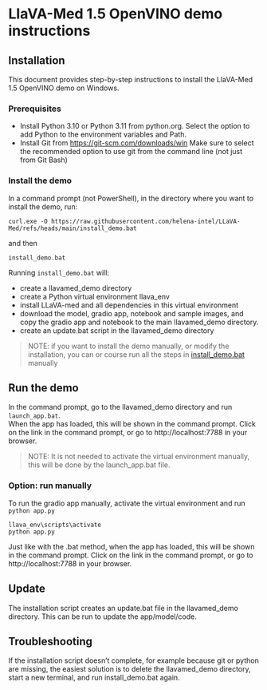 # LlaVA-Med 1.5 OpenVINO demo instructions 

## Installation

This document provides step-by-step instructions to install the LlaVA-Med 1.5 OpenVINO demo on Windows.

### Prerequisites 

- Install Python 3.10 or Python 3.11 from python.org. Select the option to add Python to the environment variables and Path.
- Install Git from https://git-scm.com/downloads/win Make sure to select the recommended option to use git from the command line (not just from Git Bash)

### Install the demo

In a command prompt (not PowerShell), in the directory where you want to install the demo, run:

```
curl.exe -O https://raw.githubusercontent.com/helena-intel/LLaVA-Med/refs/heads/main/install_demo.bat 
```
and then
```
install_demo.bat
```

Running `install_demo.bat` will:

- create a llavamed_demo directory 
- create a Python virtual environment llava_env 
- install LLaVA-med and all dependencies in this virtual environment
- download the model, gradio app, notebook and sample images, and copy the gradio app and notebook to the main llavamed_demo directory. 
- create an update.bat script in the llavamed_demo directory

> NOTE: if you want to install the demo manually, or modify the installation, you can or course run all the steps in [install_demo.bat](https://github.com/helena-intel/LLaVA-Med/blob/main/install_demo.bat) manually

## Run the demo 

In the command prompt, go to the llavamed_demo directory and run `launch_app.bat`.  
When the app has loaded, this will be shown in the command prompt. Click on the link in the command prompt, or  go to http://localhost:7788 in your browser.

> NOTE: It is not needed to activate the virtual environment manually, this will be done by the launch_app.bat file. 

### Option: run manually

To run the gradio app manually, activate the virtual environment and run `python app.py`

```
llava_env\scripts\activate
python app.py 
```

Just like with the .bat method, when the app has loaded, this will be shown in the command prompt. Click on the link in the command prompt, or  go to http://localhost:7788 in your browser.


## Update

The installation script creates an update.bat file in the llavamed_demo directory. This can be run to update the app/model/code. 
 

## Troubleshooting 

If the installation script doesn’t complete, for example because git or python are missing, the easiest solution is to delete the llavamed_demo directory, start a new terminal, and run install_demo.bat again.  
